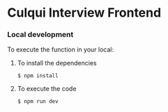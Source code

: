 # Culqui Interview Frontend

### Local development

To execute the function in your local:

1. To install the dependencies
    ```
    $ npm install
    ```

2. To execute the code
    ```
    $ npm run dev
    ```